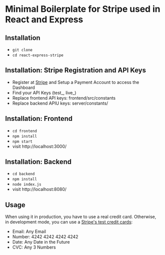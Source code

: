 # Minimal Boilerplate for Stripe used in React and Express

## Installation

* `git clone`
* `cd react-express-stripe`

## Installation: Stripe Registration and API Keys

* Register at [Stripe](https://stripe.com/) and Setup a Payment Account to access the Dashboard
* Find your API Keys (test_, live_)
* Replace frontend API keys: frontend/src/constants
* Replace backend APIU keys: server/constants/

## Installation: Frontend

* `cd frontend`
* `npm install`
* `npm start`
* visit http://localhost:3000/

## Installation: Backend

* `cd backend`
* `npm install`
* `node index.js`
* visit http://localhost:8080/

## Usage

When using it in production, you have to use a real credit card. Otherwise, in development mode, you can use a [Stripe's test credit cards](https://stripe.com/docs/testing#cards):

* Email: Any Email
* Number: 4242 4242 4242 4242
* Date: Any Date in the Future
* CVC: Any 3 Numbers
